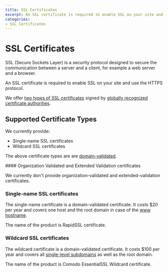```yaml
---
title: SSL Certificates
excerpt: An SSL certificate is required to enable SSL on your site and use the HTTPS protocol.
categories:
- SSL Certificates
---
```


# SSL Certificates

SSL (Secure Sockets Layer) is a security protocol designed to secure the communication between a server and a client, for example a web server and a browser.

An SSL certificate is required to enable SSL on your site and use the HTTPS protocol.

We offer [two types of SSL certificates](/articles/ssl-certificates-types/) signed by [globally recognized certificate authorities](/articles/what-ssl-certificate-authorities/).


## Supported Certificate Types

We currently provide:

- Single-name SSL certificates
- Wildcard SSL certificates

The above certificate types are are [domain-validated](/articles/ssl-certificates-email-approval).

<note>
#### Organization Validated and Extended Validation certificates

We currently don't provide organization-validated and extended-validation certificates.
</note>

### Single-name SSL certificates

The single-name certificate is a domain-validated certificate. It costs $20 per year and covers one host and the root domain in case of the [www hostname](/articles/ssl-certificate-hostname/).

The name of the product is RapidSSL certificate.

### Wildcard SSL certificates

The wildcard certificate is a domain-validated certificate. It costs $100 per year and covers all [single-level subdomains](/articles/ssl-certificate-hostname/) as well as the root domain.

The name of the product is Comodo EssentialSSL Wildcard certificate.


